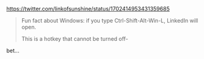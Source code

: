 https://twitter.com/linkofsunshine/status/1702414953431359685

> Fun fact about Windows: if you type Ctrl-Shift-Alt-Win-L, LinkedIn will open.
>
> This is a hotkey that cannot be turned off-

bet...
